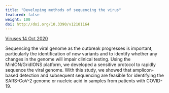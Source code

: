 ```yaml
---
title: "Developing methods of sequencing the virus"
featured: false
weight: 100
doi: http://doi.org/10.3390/v12101164
---
```


[Viruses 14 Oct 2020]({{page.doi}})

Sequencing the viral genome as the outbreak progresses is important,
particularly the identification of new variants and to identify whether
any changes in the genome will impair clinical testing. Using the
MinION/GridIONS platform, we developed a sensitive protocol to rapidly
sequence the viral genome. With this study, we showed that
amplicon-based detection and subsequent sequencing are feasible for
identifying the SARS-CoV-2 genome or nucleic acid in samples from
patients with COVID-19.
